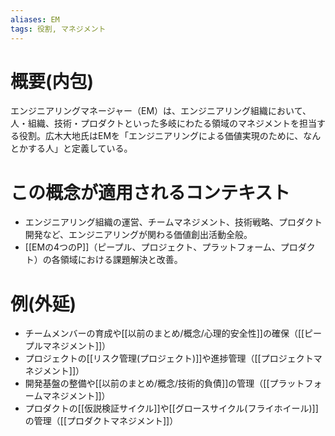 ```yaml
---
aliases: EM
tags: 役割, マネジメント
---
```


# 概要(内包)

エンジニアリングマネージャー（EM）は、エンジニアリング組織において、人・組織、技術・プロダクトといった多岐にわたる領域のマネジメントを担当する役割。広木大地氏はEMを「エンジニアリングによる価値実現のために、なんとかする人」と定義している。

# この概念が適用されるコンテキスト

- エンジニアリング組織の運営、チームマネジメント、技術戦略、プロダクト開発など、エンジニアリングが関わる価値創出活動全般。
- [[EMの4つのP]]（ピープル、プロジェクト、プラットフォーム、プロダクト）の各領域における課題解決と改善。

# 例(外延)

- チームメンバーの育成や[[以前のまとめ/概念/心理的安全性]]の確保（[[ピープルマネジメント]]）
- プロジェクトの[[リスク管理(プロジェクト)]]や進捗管理（[[プロジェクトマネジメント]]）
- 開発基盤の整備や[[以前のまとめ/概念/技術的負債]]の管理（[[プラットフォームマネジメント]]）
- プロダクトの[[仮説検証サイクル]]や[[グロースサイクル(フライホイール)]]の管理（[[プロダクトマネジメント]]）
